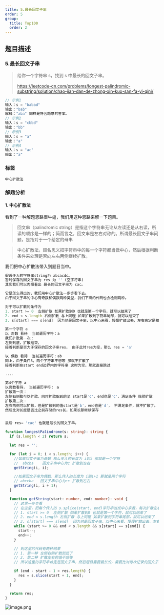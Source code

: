 ```yaml
---
title: 5.最长回文子串
order: 5
group:
  title: Top100
  order: 2
---
```


## 题目描述

### 5.最长回文子串

> 给你一个字符串 s，找到 s 中最长的回文子串。<br/><br/>https://leetcode-cn.com/problems/longest-palindromic-substring/solution/chao-jian-dan-de-zhong-xin-kuo-san-fa-yi-qini/

```typescript
// 示例1
输入：s = "babad"
输出："bab"
解释："aba" 同样是符合题意的答案。
// 示例2
输入：s = "cbbd"
输出："bb"
// 示例3
输入：s = "a"
输出："a"
// 示例4
输入：s = "ac"
输出："a"
```

### 标签

`中心扩散法`

### 解题分析

#### 1. 中心扩散法

看到了一种解题思路很牛逼，我们用这种思路来解一下题目。

> 回文串（palindromic string）是指这个字符串无论从左读还是从右读，所读的顺序是一样的；简而言之，回文串是左右对称的。所谓最长回文子串问题，是指对于一个给定的母串

> 中心扩散法，顾名思义把字符串中的每一个字符都当做中心，然后根据判断条件来处理是否向左右两侧继续扩散。

我们把中心扩散法带入到题目当中。

```typescript
假设传入的字符串string为 abcacdc。
暂时保存的回文子串为 res 为 '' (空字符串)
其实我们可以肉眼看出 最长的回文子串为 cac。

它是怎么得出的，我们用中心扩散法一步步看下去。
由于回文子串的中心有奇数和偶数两种类型，我们下面的代码也会检测两种。

对于可以扩散的条件为
1. start >= 0  左侧扩散 如果扩散到0 也就是第一个字符，就可以结束了
2. end < s.length 右侧扩散 与上同理 如果扩散到字符串尾部，就可以结束了
3. s[start] === s[end]  因为他是回文子串，以中心来看，慢慢扩散出去，左右肯定是相等的 cabac

第一个字符 a
以 奇数 看待  当前遍历字符：a
我们扩散第一次：
左侧到底，扩散结束，
接着判断是否大于保存的回文子串res， 由于此时res为空，那么 res = 'a'

以 偶数 看待  当前遍历字符：ab
同上，由于条件3，两个字符串不想等 那就不扩散了
接着判断在start end边界内的字符串 这时为空，那就直接跳过

....

第4个字符 a
以奇数看待， 当前遍历字符： a
扩散第一次：
左侧右侧都可以扩散，同时扩散取到的至 start是'c'，end也是'c'，满足条件 继续扩散
扩散第二次：
左右两侧可以扩散，但是扩散到的值start是'b'，end也是'd'， 不满足条件，就不扩散了。
然后比对长度是否比之前存储的res长，如果长那继续保存


最后 res= 'cac' 也就是最长的回文子串。
```

```typescript
function longestPalindrome(s: string): string {
  if (s.length < 2) return s;

  let res = '';

  for (let i = 0; i < s.length; i++) {
    //如果回文子串为奇数 那么传入的长度为 i到i 那就是一个字符
    //  abcba    回文子串中心为c 扩散到左右
    getString(i, i);

    //如果回文子串为偶数，那么传入的长度为 i到i+1 那就是两个字符
    // abccba   回文子串中心为cc 扩散到左右
    getString(i, i + 1);
  }

  function getString(start: number, end: number): void {
    // 这里一步步看
    // 在这里，把每个传入的 s.splice(start, end)字符串当成中心来看，每次扩散左右，来判断左右是否是相等的
    // 1. start >= 0  左侧扩散 如果扩散到0 也就是第一个字符，就可以结束了
    // 2. end < s.length 右侧扩散 与上同理 如果扩散到字符串尾部，就可以结束了
    // 3. s[start] === s[end]  因为他是回文子串，以中心来看，慢慢扩散出去，左右肯定是相等的 cabac
    while (start >= 0 && end < s.length && s[start] == s[end]) {
      start--;
      end++;
    }

    // 到这里的代码有两种结果
    // 1. 第一种 左侧右侧扩散到底了
    // 2. 第二种 扩散左右的值不想等
    // 所以这里的字符串肯定是回文子串，然后题目需要最长的，需要比对每次记录的回文子串，拿最大的出来。

    if (end - start - 1 > res.length) {
      res = s.slice(start + 1, end);
    }
  }

  return res;
}
```

![image.png](https://p6-juejin.byteimg.com/tos-cn-i-k3u1fbpfcp/9da3ccea82094fd6a3dd0b591373e227~tplv-k3u1fbpfcp-watermark.image)
